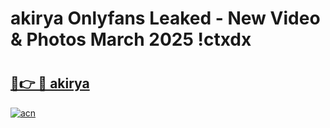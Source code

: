 # akirya Onlyfans Leaked - New Video & Photos March 2025 !ctxdx

# <h2><a href="https://yvt5qg.iuczelnia.edu.pl?title=akirya&ref=ctxdx">🔗👉 🔴 akirya</a></h2>

[![acn](https://github.com/user-attachments/assets/0f9c940e-d8b0-45ae-aac7-cd30a18b3e1c)](https://yvt5qg.iuczelnia.edu.pl?title=akirya&ref=ctxdx)

